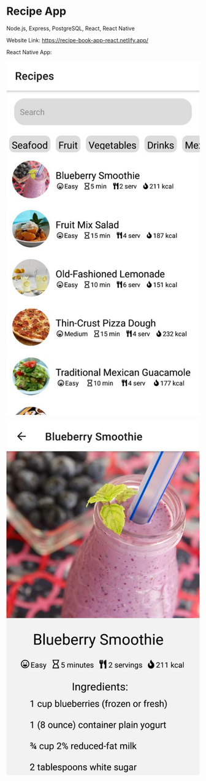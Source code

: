 # Recipe App

Node.js, Express, PostgreSQL, React, React Native

Website Link:
https://recipe-book-app-react.netlify.app/

React Native App:

![Screenshot](recipe-app-mobile1.jpg)

![Screenshot](recipe-app-mobile2.jpg)
